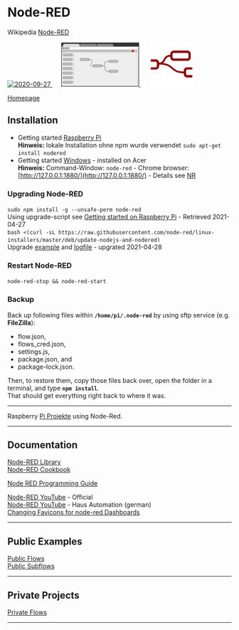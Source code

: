 # Node-RED
Wikipedia [Node-RED ](https://de.wikipedia.org/wiki/Node-RED)  

<a href="https://nodered.org/">
<img width="100" alt="2020-09-27" src="https://nodered.org/about/resources/media/node-red-icon-2.png"> 
</a> &nbsp;&nbsp;&nbsp;&nbsp;
<a href="https://nodered.org/">
<img width="175" alt="2020-10-25" src="images/node-red_browser-picto.png"> 
</a> &nbsp;&nbsp;&nbsp;&nbsp;
<a href="https://nodered.org/">
<img width="100" alt="2020-11-23" src="images/Node-RED_Favicon_default.png"> 
</a>  

[Homepage](https://nodered.org/)

## Installation
* Getting started [Raspberry Pi](https://nodered.org/docs/getting-started/raspberrypi)  
  **Hinweis:** lokale Installation ohne npm wurde verwendet ```sudo apt-get install nodered```
* Getting started [Windows](https://nodered.org/docs/getting-started/windows#running-on-windows) - installed on Acer  
  **Hinweis:** Command-Window: ```node-red```  - Chrome browser: [http://127.0.0.1:1880/](http://127.0.0.1:1880/) - Details see [NR](https://github.com/griemide/NR/)

### Upgrading Node-RED
```sudo npm install -g --unsafe-perm node-red```  
Using upgrade-script see [Getting started on Raspberry Pi](https://nodered.org/docs/getting-started/raspberrypi) - Retrieved 2021-04-27  
```bash <(curl -sL https://raw.githubusercontent.com/node-red/linux-installers/master/deb/update-nodejs-and-nodered)```  
Upgrade [example](images/Node.RED_Upgrade.jpg) and [logfile](images/nodered-install.log) - upgrated 2021-04-28  


### Restart Node-RED
```node-red-stop && node-red-start```

### Backup
Back up following files within **```/home/pi/.node-red```** by using sftp service (e.g. **FileZilla**):  
* flow.json, 
* flows_cred.json,
* settings.js, 
* package.json, and 
* package-lock.json.

Then, to restore them, copy those files back over, open the folder in a terminal, and type **```npm install```**.   
That should get everything right back to where it was.  

---
Raspberry [Pi Projekte](https://github.com/griemide/RPi) using Node-Red.

---

## Documentation

[Node-RED Library](https://flows.nodered.org/)  
[Node-RED Cookbook](https://cookbook.nodered.org/)  

[Node RED Programming Guide](http://noderedguide.com/)

[Node-RED YouTube](https://www.youtube.com/channel/UCQaB8NXBEPod7Ab8PPCLLAA) - Official  
[Node-RED YouTube](https://www.youtube.com/watch?v=ktGprvHi5jU&t=59s) - Haus Automation (german)  
[Changing Favicons for node-red Dashboards](https://gist.github.com/mohnen/6923d5eb2e4547bb7e5bd90546d2ee80)

---
## Public Examples
[Public Flows](flows/readme.md)  
[Public Subflows](subflows/readme.md)  

---
## Private Projects
[Private Flows](https://github.com/griemide/NR/)  

---
[]()  
[]()  
[]()  
